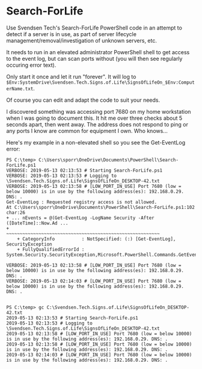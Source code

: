 # Search-ForLife
Use Svendsen Tech's Search-ForLife PowerShell code in an attempt to detect if a server is in use, as part of server lifecycle management/removal/investigation of unknown servers, etc.

It needs to run in an elevated administrator PowerShell shell to get access to the event log, but can scan ports without (you will then see regularly occuring error text).

Only start it once and let it run "forever". It will log to `$Env:SystemDrive\Svendsen.Tech.Signs.of.Life\SignsOfLifeOn_$Env:ComputerName.txt`.

Of course you can edit and adapt the code to suit your needs.

I discovered something was accessing port 7680 on my home workstation when I was going to document this. It hit me over three checks about 5 seconds apart, then went away. The address does not respond to ping or any ports I know are common for equipment I own. Who knows...

Here's my example in a non-elevated shell so you see the Get-EventLog error:

```
PS C:\temp> C:\Users\sporr\OneDrive\Documents\PowerShell\Search-ForLife.ps1
VERBOSE: 2019-05-13 02:13:53 # Starting Search-ForLife.ps1
VERBOSE: 2019-05-13 02:13:53 # Logging to \Svendsen.Tech.Signs.of.Life\SignsOfLifeOn_DESKTOP-42.txt
VERBOSE: 2019-05-13 02:13:58 # [LOW_PORT_IN_USE] Port 7680 (low = below 10000) is in use by the following address(es): 192.168.0.29. DNS: .
Get-EventLog : Requested registry access is not allowed.
At C:\Users\sporr\OneDrive\Documents\PowerShell\Search-ForLife.ps1:102 char:26
+ ... nEvents = @(Get-EventLog -LogName Security -After ([DateTime]::Now.Ad ...
+                 ~~~~~~~~~~~~~~~~~~~~~~~~~~~~~~~~~~~~~~~~~~~~~~~~~~~~~~~~~
    + CategoryInfo          : NotSpecified: (:) [Get-EventLog], SecurityException
    + FullyQualifiedErrorId : System.Security.SecurityException,Microsoft.PowerShell.Commands.GetEventLogCommand
 
VERBOSE: 2019-05-13 02:13:58 # [LOW_PORT_IN_USE] Port 7680 (low = below 10000) is in use by the following address(es): 192.168.0.29. DNS: .
VERBOSE: 2019-05-13 02:14:03 # [LOW_PORT_IN_USE] Port 7680 (low = below 10000) is in use by the following address(es): 192.168.0.29. DNS: .


PS C:\temp> gc C:\Svendsen.Tech.Signs.of.Life\SignsOfLifeOn_DESKTOP-42.txt
2019-05-13 02:13:53 # Starting Search-ForLife.ps1
2019-05-13 02:13:53 # Logging to \Svendsen.Tech.Signs.of.Life\SignsOfLifeOn_DESKTOP-42.txt
2019-05-13 02:13:58 # [LOW_PORT_IN_USE] Port 7680 (low = below 10000) is in use by the following address(es): 192.168.0.29. DNS: .
2019-05-13 02:13:58 # [LOW_PORT_IN_USE] Port 7680 (low = below 10000) is in use by the following address(es): 192.168.0.29. DNS: .
2019-05-13 02:14:03 # [LOW_PORT_IN_USE] Port 7680 (low = below 10000) is in use by the following address(es): 192.168.0.29. DNS: .
```

